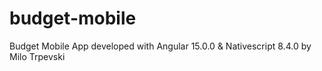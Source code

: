# budget-mobile
Budget Mobile App developed with Angular 15.0.0 & Nativescript 8.4.0 by Milo Trpevski

